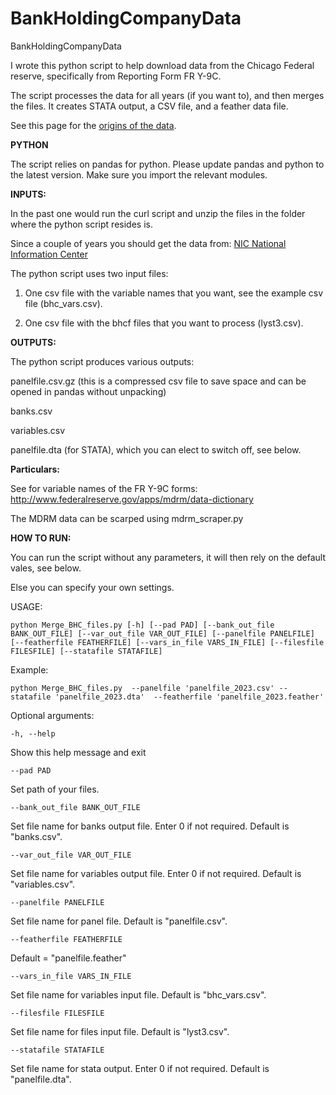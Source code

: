 
# BankHoldingCompanyData
BankHoldingCompanyData

I wrote this python script to help download data from the Chicago Federal reserve, specifically from Reporting Form FR Y-9C.

The script processes the data for all years (if you want to), and then merges the files. It creates STATA output, a CSV file, and a feather data file.

See this page for the [origins of the data](https://www.chicagofed.org/banking/financial-institution-reports/bhc-data).


**PYTHON**

The script relies on pandas for python. Please update pandas and python to the latest version. Make sure you import the relevant modules.

**INPUTS:**

In  the past one would run the curl script and unzip the files in the folder where the python script resides is.

Since a couple of years you should get the data from: [NIC National Information Center](https://www.ffiec.gov/npw/FinancialReport/FinancialDataDownload)

The python script uses two input files:

1) One csv file with the variable names that you want, see the example csv file (bhc_vars.csv).

2) One csv file with the bhcf files that you want to process (lyst3.csv). 

**OUTPUTS:**

The python script produces various outputs:

panelfile.csv.gz (this is a compressed csv file to save space and can be opened in pandas without unpacking)

banks.csv

variables.csv

panelfile.dta (for STATA), which you can elect to switch off, see below.

**Particulars:**

See for variable names of the FR Y-9C forms:
http://www.federalreserve.gov/apps/mdrm/data-dictionary

The MDRM data can be scarped using mdrm_scraper.py

**HOW TO RUN:**

You can run the script without any parameters, it will then rely on the default vales, see below.

Else you can specify your own settings.

USAGE: 

    python Merge_BHC_files.py [-h] [--pad PAD] [--bank_out_file BANK_OUT_FILE] [--var_out_file VAR_OUT_FILE] [--panelfile PANELFILE] [--featherfile FEATHERFILE] [--vars_in_file VARS_IN_FILE] [--filesfile FILESFILE] [--statafile STATAFILE] 

Example:
                                 
    python Merge_BHC_files.py  --panelfile 'panelfile_2023.csv' --statafile 'panelfile_2023.dta'  --featherfile 'panelfile_2023.feather'

Optional arguments:

    -h, --help 
 Show this help message and exit

    --pad PAD

Set path of your files.

    --bank_out_file BANK_OUT_FILE

Set file name for banks output file. Enter 0 if not required. Default is "banks.csv".

    --var_out_file VAR_OUT_FILE

Set file name for variables output file. Enter 0 if not required. Default is "variables.csv".

    --panelfile PANELFILE 

Set file name for panel file. Default is "panelfile.csv".
  
    --featherfile FEATHERFILE  

Default = "panelfile.feather"

    --vars_in_file VARS_IN_FILE 

Set file name for variables input file. Default is "bhc_vars.csv".

    --filesfile FILESFILE 

Set file name for files input file. Default is "lyst3.csv".

    --statafile STATAFILE 

Set file name for stata output. Enter 0 if not required. Default is "panelfile.dta".

